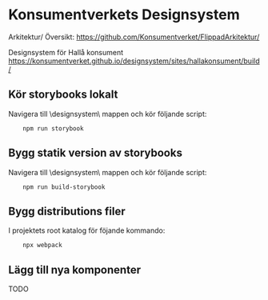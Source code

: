 ﻿# Konsumentverkets Designsystem

Arkitektur/ Översikt:
https://github.com/Konsumentverket/FlippadArkitektur/

Designsystem för Hallå konsument
https://konsumentverket.github.io/designsystem/sites/hallakonsument/build/


## Kör storybooks lokalt
Navigera till \designsystem\ mappen och kör följande script:
```
    npm run storybook
```

## Bygg statik version av storybooks
Navigera till \designsystem\ mappen och kör följande script:
```
    npm run build-storybook
```
## Bygg distributions filer

I projektets root katalog för föjande kommando:
```
    npx webpack
```
## Lägg till nya komponenter

TODO

